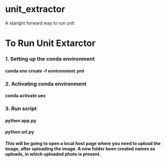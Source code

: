 # unit_extractor
A staright forward way to run unit 

# To Run Unit Extarctor

### 1. Setting up the conda environment  

#### conda env create -f environment.yml

### 2. Activating conda environment

#### conda activate uex

### 3. Run script
 
#### python app.py 
#### python url.py
#### This will be going to open a local host page where you need to upload the image, after uploading the image. A new folder been created names as uploads, in which uploaded photo is present. 



